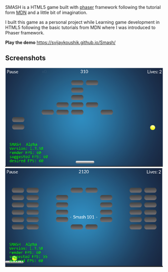 SMASH is a HTML5 game built with [phaser](www.phaser.io) framework following the tutorial form [MDN](https://developer.mozilla.org/en-US/docs/Games/Tutorials/2D_breakout_game_Phaser) and a little bit of imagination.

I built this game as a personal project while Learning game development in HTML5 following the basic tutorials from MDN where I was introduced to Phaser framework.

**Play the demo** https://svijaykoushik.github.io/Smash/

## Screenshots

![screenshot 1](https://github.com/svijaykoushik/Smash/blob/master/screenshots/ss_1.PNG)
![screenshot 2](https://github.com/svijaykoushik/Smash/blob/master/screenshots/ss_2.PNG)
